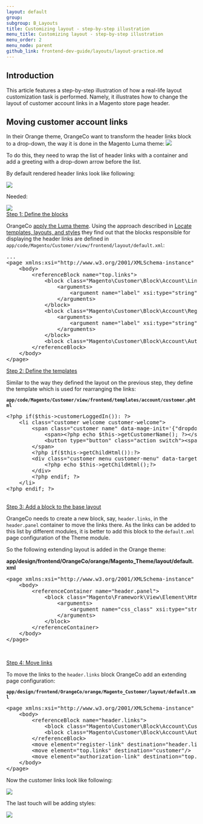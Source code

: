 ```yaml
---
layout: default
group:
subgroup: B_Layouts
title: Customizing layout - step-by-step illustration
menu_title: Customizing layout - step-by-step illustration
menu_order: 2
menu_node: parent
github_link: frontend-dev-guide/layouts/layout-practice.md
---
```


<h2>Introduction</h2>
This article features a step-by-step illustration of how a real-life layout customization task is performed. Namely, it illustrates how to change the layout of customer account links in a Magento store page header.

<h2>Moving customer account links</h2>
In their Orange theme, OrangeCo want to transform the header links block to a drop-down, the way it is done in the Magento Luma theme:


<img src="{{ site.baseurl }}common/images/layout_transform.png">

To do this, they need to wrap the list of header links with a container and add a greeting with a drop-down arrow before the list.

By default rendered header links look like following:

<img src="{{ site.baseurl }}common/images/layout_code_before1.png">

Needed:

<img src="{{ site.baseurl }}common/images/layout_code_after.png">

<br>
<u>Step 1: Define the blocks</u>

OrangeCo <a href="{{site.gdeurl}}frontend-dev-guide/themes/theme-apply.html#theme-apply-apply">apply the Luma theme</a>. Using the approach described in <a href="{{site.gdeurl}}frontend-dev-guide/themes/debug-theme.html">Locate templates, layouts, and styles</a> they find out that the blocks responsible for displaying the header links are defined in `app/code/Magento/Customer/view/frontend/layout/default.xml`:

<pre>
...
&lt;page&nbsp;xmlns:xsi=&quot;http://www.w3.org/2001/XMLSchema-instance&quot;&nbsp;xsi:noNamespaceSchemaLocation=&quot;../../../../../../../lib/internal/Magento/Framework/View/Layout/etc/page_configuration.xsd&quot;&gt;
&nbsp;&nbsp;&nbsp;&nbsp;&lt;body&gt;
&nbsp;&nbsp;&nbsp;&nbsp;&nbsp;&nbsp;&nbsp;&nbsp;&lt;referenceBlock&nbsp;name=&quot;top.links&quot;&gt;
&nbsp;&nbsp;&nbsp;&nbsp;&nbsp;&nbsp;&nbsp;&nbsp;&nbsp;&nbsp;&nbsp;&nbsp;&lt;block&nbsp;class=&quot;Magento\Customer\Block\Account\Link&quot;&nbsp;name=&quot;my-account-link&quot;&gt;
&nbsp;&nbsp;&nbsp;&nbsp;&nbsp;&nbsp;&nbsp;&nbsp;&nbsp;&nbsp;&nbsp;&nbsp;&nbsp;&nbsp;&nbsp;&nbsp;&lt;arguments&gt;
&nbsp;&nbsp;&nbsp;&nbsp;&nbsp;&nbsp;&nbsp;&nbsp;&nbsp;&nbsp;&nbsp;&nbsp;&nbsp;&nbsp;&nbsp;&nbsp;&nbsp;&nbsp;&nbsp;&nbsp;&lt;argument&nbsp;name=&quot;label&quot;&nbsp;xsi:type=&quot;string&quot;&nbsp;translate=&quot;true&quot;&gt;My&nbsp;Account&lt;/argument&gt;
&nbsp;&nbsp;&nbsp;&nbsp;&nbsp;&nbsp;&nbsp;&nbsp;&nbsp;&nbsp;&nbsp;&nbsp;&nbsp;&nbsp;&nbsp;&nbsp;&lt;/arguments&gt;
&nbsp;&nbsp;&nbsp;&nbsp;&nbsp;&nbsp;&nbsp;&nbsp;&nbsp;&nbsp;&nbsp;&nbsp;&lt;/block&gt;
&nbsp;&nbsp;&nbsp;&nbsp;&nbsp;&nbsp;&nbsp;&nbsp;&nbsp;&nbsp;&nbsp;&nbsp;&lt;block&nbsp;class=&quot;Magento\Customer\Block\Account\RegisterLink&quot;&nbsp;name=&quot;register-link&quot;&gt;
&nbsp;&nbsp;&nbsp;&nbsp;&nbsp;&nbsp;&nbsp;&nbsp;&nbsp;&nbsp;&nbsp;&nbsp;&nbsp;&nbsp;&nbsp;&nbsp;&lt;arguments&gt;
&nbsp;&nbsp;&nbsp;&nbsp;&nbsp;&nbsp;&nbsp;&nbsp;&nbsp;&nbsp;&nbsp;&nbsp;&nbsp;&nbsp;&nbsp;&nbsp;&nbsp;&nbsp;&nbsp;&nbsp;&lt;argument&nbsp;name=&quot;label&quot;&nbsp;xsi:type=&quot;string&quot;&nbsp;translate=&quot;true&quot;&gt;Register&lt;/argument&gt;
&nbsp;&nbsp;&nbsp;&nbsp;&nbsp;&nbsp;&nbsp;&nbsp;&nbsp;&nbsp;&nbsp;&nbsp;&nbsp;&nbsp;&nbsp;&nbsp;&lt;/arguments&gt;
&nbsp;&nbsp;&nbsp;&nbsp;&nbsp;&nbsp;&nbsp;&nbsp;&nbsp;&nbsp;&nbsp;&nbsp;&lt;/block&gt;
&nbsp;&nbsp;&nbsp;&nbsp;&nbsp;&nbsp;&nbsp;&nbsp;&nbsp;&nbsp;&nbsp;&nbsp;&lt;block&nbsp;class=&quot;Magento\Customer\Block\Account\AuthorizationLink&quot;&nbsp;name=&quot;authorization-link&quot;&nbsp;template=&quot;account/link/authorization.phtml&quot;/&gt;
&nbsp;&nbsp;&nbsp;&nbsp;&nbsp;&nbsp;&nbsp;&nbsp;&lt;/referenceBlock&gt;
&nbsp;&nbsp;&nbsp;&nbsp;&lt;/body&gt;
&lt;/page&gt;
</pre>

<u>Step 2: Define the templates</u>

Similar to the way they defined the layout on the previous step, they 
define the  template which is used for rearranging the links:

**`app/code/Magento/Customer/view/frontend/templates/account/customer.phtml`**

<pre>
&lt;?php&nbsp;if($this-&gt;customerLoggedIn()):&nbsp;?&gt;
&nbsp;&nbsp;&nbsp;&nbsp;&lt;li&nbsp;class=&quot;customer&nbsp;welcome&nbsp;customer-welcome&quot;&gt;
&nbsp;&nbsp;&nbsp;&nbsp;&nbsp;&nbsp;&nbsp;&nbsp;&lt;span&nbsp;class=&quot;customer&nbsp;name&quot;&nbsp;data-mage-init='{&quot;dropdown&quot;:{}}'&nbsp;data-toggle=&quot;dropdown&quot;&gt;
&nbsp;&nbsp;&nbsp;&nbsp;&nbsp;&nbsp;&nbsp;&nbsp;&nbsp;&nbsp;&nbsp;&nbsp;&lt;span&gt;&lt;?php&nbsp;echo&nbsp;$this-&gt;getCustomerName();&nbsp;?&gt;&lt;/span&gt;
&nbsp;&nbsp;&nbsp;&nbsp;&nbsp;&nbsp;&nbsp;&nbsp;&nbsp;&nbsp;&nbsp;&nbsp;&lt;button&nbsp;type=&quot;button&quot;&nbsp;class=&quot;action&nbsp;switch&quot;&gt;&lt;span&gt;&lt;?php&nbsp;echo&nbsp;__('Change')?&gt;&lt;/span&gt;&lt;/button&gt;
&nbsp;&nbsp;&nbsp;&nbsp;&nbsp;&nbsp;&nbsp;&nbsp;&lt;/span&gt;
&nbsp;&nbsp;&nbsp;&nbsp;&nbsp;&nbsp;&nbsp;&nbsp;&lt;?php&nbsp;if($this-&gt;getChildHtml()):?&gt;
&nbsp;&nbsp;&nbsp;&nbsp;&nbsp;&nbsp;&nbsp;&nbsp;&lt;div&nbsp;class=&quot;customer&nbsp;menu&nbsp;customer-menu&quot;&nbsp;data-target=&quot;dropdown&quot;&gt;
&nbsp;&nbsp;&nbsp;&nbsp;&nbsp;&nbsp;&nbsp;&nbsp;&nbsp;&nbsp;&nbsp;&nbsp;&lt;?php&nbsp;echo&nbsp;$this-&gt;getChildHtml();?&gt;
&nbsp;&nbsp;&nbsp;&nbsp;&nbsp;&nbsp;&nbsp;&nbsp;&lt;/div&gt;
&nbsp;&nbsp;&nbsp;&nbsp;&nbsp;&nbsp;&nbsp;&nbsp;&lt;?php&nbsp;endif;&nbsp;?&gt;
&nbsp;&nbsp;&nbsp;&nbsp;&lt;/li&gt;
&lt;?php&nbsp;endif;&nbsp;?&gt;
</pre>
<br>
<u>Step 3: Add a block to the base layout</u>

OrangeCo needs to create a new block, say, `header.links`, in the `header.panel` container to move the links there. As the links can be added to this list by different modules, it is better to add this block to the `default.xml` page configuration of the Theme module.

So the following extending layout is added in the Orange theme:

**app/design/frontend/OrangeCo/orange/Magento_Theme/layout/default.xml**
<pre>
&lt;page&nbsp;xmlns:xsi=&quot;http://www.w3.org/2001/XMLSchema-instance&quot;&nbsp;xsi:noNamespaceSchemaLocation=&quot;../../../../../../../lib/internal/Magento/Framework/View/Layout/etc/page_configuration.xsd&quot;&gt;
&nbsp;&nbsp;&nbsp;&nbsp;&lt;body&gt;
&nbsp;&nbsp;&nbsp;&nbsp;&nbsp;&nbsp;&nbsp;&nbsp;&lt;referenceContainer&nbsp;name=&quot;header.panel&quot;&gt;
&nbsp;&nbsp;&nbsp;&nbsp;&nbsp;&nbsp;&nbsp;&nbsp;&nbsp;&nbsp;&nbsp;&nbsp;&lt;block&nbsp;class=&quot;Magento\Framework\View\Element\Html\Links&quot;&nbsp;name=&quot;header.links&quot;&gt;
&nbsp;&nbsp;&nbsp;&nbsp;&nbsp;&nbsp;&nbsp;&nbsp;&nbsp;&nbsp;&nbsp;&nbsp;&nbsp;&nbsp;&nbsp;&nbsp;&lt;arguments&gt;
&nbsp;&nbsp;&nbsp;&nbsp;&nbsp;&nbsp;&nbsp;&nbsp;&nbsp;&nbsp;&nbsp;&nbsp;&nbsp;&nbsp;&nbsp;&nbsp;&nbsp;&nbsp;&nbsp;&nbsp;&lt;argument&nbsp;name=&quot;css_class&quot;&nbsp;xsi:type=&quot;string&quot;&gt;header&nbsp;links&lt;/argument&gt;
&nbsp;&nbsp;&nbsp;&nbsp;&nbsp;&nbsp;&nbsp;&nbsp;&nbsp;&nbsp;&nbsp;&nbsp;&nbsp;&nbsp;&nbsp;&nbsp;&lt;/arguments&gt;
&nbsp;&nbsp;&nbsp;&nbsp;&nbsp;&nbsp;&nbsp;&nbsp;&nbsp;&nbsp;&nbsp;&nbsp;&lt;/block&gt;
&nbsp;&nbsp;&nbsp;&nbsp;&nbsp;&nbsp;&nbsp;&nbsp;&lt;/referenceContainer&gt;
&nbsp;&nbsp;&nbsp;&nbsp;&lt;/body&gt;
&lt;/page&gt;
</pre>

<br>

<u>Step 4: Move links</u>

To move the links to the `header.links` block OrangeCo add an extending page configuration:

**`app/design/frontend/OrangeCo/orange/Magento_Customer/layout/default.xml`**

<pre>
&lt;page&nbsp;xmlns:xsi=&quot;http://www.w3.org/2001/XMLSchema-instance&quot;&nbsp;xsi:noNamespaceSchemaLocation=&quot;../../../../../../../lib/internal/Magento/Framework/View/Layout/etc/page_configuration.xsd&quot;&gt;
&nbsp;&nbsp;&nbsp;&nbsp;&lt;body&gt;
&nbsp;&nbsp;&nbsp;&nbsp;&nbsp;&nbsp;&nbsp;&nbsp;&lt;referenceBlock&nbsp;name=&quot;header.links&quot;&gt;
&nbsp;&nbsp;&nbsp;&nbsp;&nbsp;&nbsp;&nbsp;&nbsp;&nbsp;&nbsp;&nbsp;&nbsp;&lt;block&nbsp;class=&quot;Magento\Customer\Block\Account\Customer&quot;&nbsp;name=&quot;customer&quot;&nbsp;template=&quot;account/customer.phtml&quot;&nbsp;before=&quot;-&quot;/&gt;
&nbsp;&nbsp;&nbsp;&nbsp;&nbsp;&nbsp;&nbsp;&nbsp;&nbsp;&nbsp;&nbsp;&nbsp;&lt;block&nbsp;class=&quot;Magento\Customer\Block\Account\AuthorizationLink&quot;&nbsp;name=&quot;authorization-link-login&quot;&nbsp;template=&quot;account/link/authorization.phtml&quot;/&gt;
&nbsp;&nbsp;&nbsp;&nbsp;&nbsp;&nbsp;&nbsp;&nbsp;&lt;/referenceBlock&gt;
&nbsp;&nbsp;&nbsp;&nbsp;&nbsp;&nbsp;&nbsp;&nbsp;&lt;move&nbsp;element=&quot;register-link&quot;&nbsp;destination=&quot;header.links&quot;/&gt;
&nbsp;&nbsp;&nbsp;&nbsp;&nbsp;&nbsp;&nbsp;&nbsp;&lt;move&nbsp;element=&quot;top.links&quot;&nbsp;destination=&quot;customer&quot;/&gt;
&nbsp;&nbsp;&nbsp;&nbsp;&nbsp;&nbsp;&nbsp;&nbsp;&lt;move&nbsp;element=&quot;authorization-link&quot;&nbsp;destination=&quot;top.links&quot;&nbsp;after=&quot;-&quot;/&gt;
&nbsp;&nbsp;&nbsp;&nbsp;&lt;/body&gt;
&lt;/page&gt;
</pre>

Now the customer links look like following:

<img src="{{ site.baseurl }}common/images/layout_screen2.png">

The last touch will be adding styles:

<img src="{{ site.baseurl }}common/images/layout_screen3.png">




